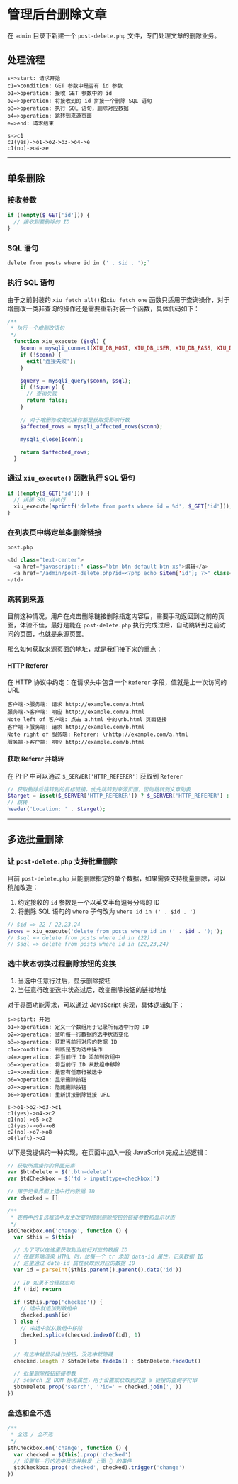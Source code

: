 # 管理后台删除文章

在 `admin` 目录下新建一个 `post-delete.php` 文件，专门处理文章的删除业务。

<!-- 约定这个页面处理两种类型的删除业务：

1. 单条删除，接收要删除的文章 ID
2. 批量删除，接收以逗号分隔的多条文章 ID 字符串 -->

## 处理流程

```flow
s=>start: 请求开始
c1=>condition: GET 参数中是否有 id 参数
o1=>operation: 接收 GET 参数中的 id
o2=>operation: 将接收到的 id 拼接一个删除 SQL 语句
o3=>operation: 执行 SQL 语句，删除对应数据
o4=>operation: 跳转到来源页面
e=>end: 请求结束

s->c1
c1(yes)->o1->o2->o3->o4->e
c1(no)->o4->e
```

------

## 单条删除

### 接收参数

```php
if (!empty($_GET['id'])) {
  // 接收到要删除的 ID
}
```

### SQL 语句

```php
delete from posts where id in (' . $id . ');`
```

### 执行 SQL 语句

由于之前封装的 `xiu_fetch_all()`和`xiu_fetch_one` 函数只适用于查询操作，对于增删改一类非查询的操作还是需要重新封装一个函数，具体代码如下：

```php
/**
 * 执行一个增删改语句
 */
  function xiu_execute ($sql) {
    $conn = mysqli_connect(XIU_DB_HOST, XIU_DB_USER, XIU_DB_PASS, XIU_DB_NAME);
    if (!$conn) {
      exit('连接失败');
    }

    $query = mysqli_query($conn, $sql);
    if (!$query) {
      // 查询失败
      return false;
    }

    // 对于增删修改类的操作都是获取受影响行数
    $affected_rows = mysqli_affected_rows($conn);

    mysqli_close($conn);

    return $affected_rows;
  }
```

### 通过 `xiu_execute()` 函数执行 SQL 语句

```php
if (!empty($_GET['id'])) {
  // 拼接 SQL 并执行
  xiu_execute(sprintf('delete from posts where id = %d', $_GET['id']));
}
```

### 在列表页中绑定单条删除链接

`post.php`

```php
<td class="text-center">
  <a href="javascript:;" class="btn btn-default btn-xs">编辑</a>
  <a href="/admin/post-delete.php?id=<?php echo $item['id']; ?>" class="btn btn-danger btn-xs">删除</a>
</td>
```

### 跳转到来源

目前这种情况，用户在点击删除链接删除指定内容后，需要手动返回到之前的页面，体验不佳，最好是能在 `post-delete.php` 执行完成过后，自动跳转到之前访问的页面，也就是来源页面。

那么如何获取来源页面的地址，就是我们接下来的重点：

#### HTTP Referer

在 HTTP 协议中约定：在请求头中包含一个 `Referer` 字段，值就是上一次访问的 URL

```sequence
客户端->服务端: 请求 http://example.com/a.html
服务端->客户端: 响应 http://example.com/a.html
Note left of 客户端: 点击 a.html 中的\nb.html 页面链接
客户端->服务端: 请求 http://example.com/b.html
Note right of 服务端: Referer: \nhttp://example.com/a.html
服务端->客户端: 响应 http://example.com/b.html
```

#### 获取 Referer 并跳转

在 PHP 中可以通过 `$_SERVER['HTTP_REFERER']` 获取到 `Referer`

```php
// 获取删除后跳转到的目标链接，优先跳转到来源页面，否则跳转到文章列表
$target = isset($_SERVER['HTTP_REFERER']) ? $_SERVER['HTTP_REFERER'] : 'posts.php';
// 跳转
header('Location: ' . $target);
```

------

## 多选批量删除

### 让 `post-delete.php` 支持批量删除

目前 `post-delete.php` 只能删除指定的单个数据，如果需要支持批量删除，可以稍加改造：

1. 约定接收的 `id` 参数是一个以英文半角逗号分隔的 ID
2. 将删除 SQL 语句的 `where` 子句改为 `where id in (' . $id . ')`

```php
// $id => 22 / 22,23,24
$rows = xiu_execute('delete from posts where id in (' . $id . ');');
// $sql => delete from posts where id in (22)
// $sql => delete from posts where id in (22,23,24)
```

### 选中状态切换过程删除按钮的变换

1. 当选中任意行过后，显示删除按钮
2. 当任意行改变选中状态过后，改变删除按钮的链接地址

对于界面功能需求，可以通过 JavaScript 实现，具体逻辑如下：

```flow
s=>start: 开始
o1=>operation: 定义一个数组用于记录所有选中行的 ID
o2=>operation: 监听每一行数据的选中状态变化
o3=>operation: 获取当前行对应的数据 ID
c1=>condition: 判断是否为选中操作
o4=>operation: 将当前行 ID 添加到数组中
o5=>operation: 将当前行 ID 从数组中移除
c2=>condition: 是否有任意行被选中
o6=>operation: 显示删除按钮
o7=>operation: 隐藏删除按钮
o8=>operation: 重新拼接删除链接 URL

s->o1->o2->o3->c1
c1(yes)->o4->c2
c1(no)->o5->c2
c2(yes)->o6->o8
c2(no)->o7->o8
o8(left)->o2
```

以下是我提供的一种实现，在页面中加入一段 JavaScript 完成上述逻辑：

```js
// 获取所需操作的界面元素
var $btnDelete = $('.btn-delete')
var $tdCheckbox = $('td > input[type=checkbox]')

// 用于记录界面上选中行的数据 ID
var checked = []

/**
 * 表格中的复选框选中发生改变时控制删除按钮的链接参数和显示状态
 */
$tdCheckbox.on('change', function () {
  var $this = $(this)

  // 为了可以在这里获取到当前行对应的数据 ID
  // 在服务端渲染 HTML 时，给每一个 tr 添加 data-id 属性，记录数据 ID
  // 这里通过 data-id 属性获取到对应的数据 ID
  var id = parseInt($this.parent().parent().data('id'))

  // ID 如果不合理就忽略
  if (!id) return

  if ($this.prop('checked')) {
    // 选中就追加到数组中
    checked.push(id)
  } else {
    // 未选中就从数组中移除
    checked.splice(checked.indexOf(id), 1)
  }

  // 有选中就显示操作按钮，没选中就隐藏
  checked.length ? $btnDelete.fadeIn() : $btnDelete.fadeOut()

  // 批量删除按钮链接参数
  // search 是 DOM 标准属性，用于设置或获取到的是 a 链接的查询字符串
  $btnDelete.prop('search', '?id=' + checked.join(','))
})
```

### 全选和全不选

```js
/**
 * 全选 / 全不选
 */
$thCheckbox.on('change', function () {
  var checked = $(this).prop('checked')
  // 设置每一行的选中状态并触发 上面 👆 的事件
  $tdCheckbox.prop('checked', checked).trigger('change')
})
```

# 